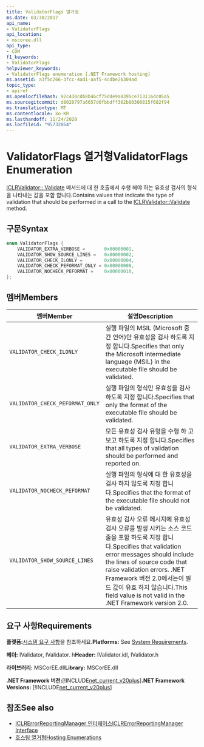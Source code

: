 ```yaml
---
title: ValidatorFlags 열거형
ms.date: 03/30/2017
api_name:
- ValidatorFlags
api_location:
- mscoree.dll
api_type:
- COM
f1_keywords:
- ValidatorFlags
helpviewer_keywords:
- ValidatorFlags enumeration [.NET Framework hosting]
ms.assetid: a3f5c266-3fcc-4ad1-aaf5-4cdbe26304ad
topic_type:
- apiref
ms.openlocfilehash: 92c430cdb8b46cf75dde9a8395ce713116dc05a5
ms.sourcegitcommit: d8020797a6657d0fbbdff362b80300815f682f94
ms.translationtype: MT
ms.contentlocale: ko-KR
ms.lasthandoff: 11/24/2020
ms.locfileid: "95732864"
---
```

# <a name="validatorflags-enumeration"></a><span data-ttu-id="0dc28-102">ValidatorFlags 열거형</span><span class="sxs-lookup"><span data-stu-id="0dc28-102">ValidatorFlags Enumeration</span></span>

<span data-ttu-id="0dc28-103">[ICLRValidator:: Validate](iclrvalidator-validate-method.md) 메서드에 대 한 호출에서 수행 해야 하는 유효성 검사의 형식을 나타내는 값을 포함 합니다.</span><span class="sxs-lookup"><span data-stu-id="0dc28-103">Contains values that indicate the type of validation that should be performed in a call to the [ICLRValidator::Validate](iclrvalidator-validate-method.md) method.</span></span>  
  
## <a name="syntax"></a><span data-ttu-id="0dc28-104">구문</span><span class="sxs-lookup"><span data-stu-id="0dc28-104">Syntax</span></span>  
  
```cpp  
enum ValidatorFlags {  
    VALIDATOR_EXTRA_VERBOSE =       0x00000001,  
    VALIDATOR_SHOW_SOURCE_LINES =   0x00000002,  
    VALIDATOR_CHECK_ILONLY =        0x00000004,  
    VALIDATOR_CHECK_PEFORMAT_ONLY = 0x00000008,  
    VALIDATOR_NOCHECK_PEFORMAT =    0x00000010,  
};  
```  
  
## <a name="members"></a><span data-ttu-id="0dc28-105">멤버</span><span class="sxs-lookup"><span data-stu-id="0dc28-105">Members</span></span>  
  
|<span data-ttu-id="0dc28-106">멤버</span><span class="sxs-lookup"><span data-stu-id="0dc28-106">Member</span></span>|<span data-ttu-id="0dc28-107">설명</span><span class="sxs-lookup"><span data-stu-id="0dc28-107">Description</span></span>|  
|------------|-----------------|  
|`VALIDATOR_CHECK_ILONLY`|<span data-ttu-id="0dc28-108">실행 파일의 MSIL (Microsoft 중간 언어)만 유효성을 검사 하도록 지정 합니다.</span><span class="sxs-lookup"><span data-stu-id="0dc28-108">Specifies that only the Microsoft intermediate language (MSIL) in the executable file should be validated.</span></span>|  
|`VALIDATOR_CHECK_PEFORMAT_ONLY`|<span data-ttu-id="0dc28-109">실행 파일의 형식만 유효성을 검사 하도록 지정 합니다.</span><span class="sxs-lookup"><span data-stu-id="0dc28-109">Specifies that only the format of the executable file should be validated.</span></span>|  
|`VALIDATOR_EXTRA_VERBOSE`|<span data-ttu-id="0dc28-110">모든 유효성 검사 유형을 수행 하 고 보고 하도록 지정 합니다.</span><span class="sxs-lookup"><span data-stu-id="0dc28-110">Specifies that all types of validation should be performed and reported on.</span></span>|  
|`VALIDATOR_NOCHECK_PEFORMAT`|<span data-ttu-id="0dc28-111">실행 파일의 형식에 대 한 유효성을 검사 하지 않도록 지정 합니다.</span><span class="sxs-lookup"><span data-stu-id="0dc28-111">Specifies that the format of the executable file should not be validated.</span></span>|  
|`VALIDATOR_SHOW_SOURCE_LINES`|<span data-ttu-id="0dc28-112">유효성 검사 오류 메시지에 유효성 검사 오류를 발생 시키는 소스 코드 줄을 포함 하도록 지정 합니다.</span><span class="sxs-lookup"><span data-stu-id="0dc28-112">Specifies that validation error messages should include the lines of source code that raise validation errors.</span></span> <span data-ttu-id="0dc28-113">.NET Framework 버전 2.0에서는이 필드 값이 유효 하지 않습니다.</span><span class="sxs-lookup"><span data-stu-id="0dc28-113">This field value is not valid in the .NET Framework version 2.0.</span></span>|  
  
## <a name="requirements"></a><span data-ttu-id="0dc28-114">요구 사항</span><span class="sxs-lookup"><span data-stu-id="0dc28-114">Requirements</span></span>  

 <span data-ttu-id="0dc28-115">**플랫폼:**[시스템 요구 사항](../../get-started/system-requirements.md)을 참조하세요.</span><span class="sxs-lookup"><span data-stu-id="0dc28-115">**Platforms:** See [System Requirements](../../get-started/system-requirements.md).</span></span>  
  
 <span data-ttu-id="0dc28-116">**헤더:** IValidator, IValidator. h</span><span class="sxs-lookup"><span data-stu-id="0dc28-116">**Header:** IValidator.idl, IValidator.h</span></span>  
  
 <span data-ttu-id="0dc28-117">**라이브러리:** MSCorEE.dll</span><span class="sxs-lookup"><span data-stu-id="0dc28-117">**Library:** MSCorEE.dll</span></span>  
  
 <span data-ttu-id="0dc28-118">**.NET Framework 버전:**[!INCLUDE[net_current_v20plus](../../../../includes/net-current-v20plus-md.md)]</span><span class="sxs-lookup"><span data-stu-id="0dc28-118">**.NET Framework Versions:** [!INCLUDE[net_current_v20plus](../../../../includes/net-current-v20plus-md.md)]</span></span>  
  
## <a name="see-also"></a><span data-ttu-id="0dc28-119">참조</span><span class="sxs-lookup"><span data-stu-id="0dc28-119">See also</span></span>

- [<span data-ttu-id="0dc28-120">ICLRErrorReportingManager 인터페이스</span><span class="sxs-lookup"><span data-stu-id="0dc28-120">ICLRErrorReportingManager Interface</span></span>](iclrerrorreportingmanager-interface.md)
- [<span data-ttu-id="0dc28-121">호스팅 열거형</span><span class="sxs-lookup"><span data-stu-id="0dc28-121">Hosting Enumerations</span></span>](hosting-enumerations.md)
